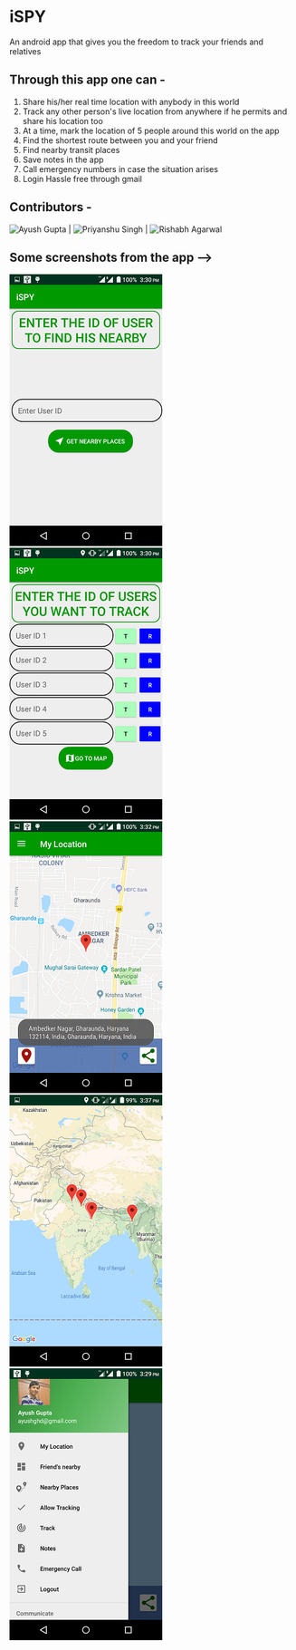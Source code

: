 # iSPY
An android app that gives you the freedom to track your friends and relatives

## Through this app one can - 
1) Share his/her real time location with anybody in this world
2) Track any other person's live location from anywhere if he permits and share his location too
3) At a time, mark the location of 5 people around this world on the app
4) Find the shortest route between you and your friend
5) Find nearby transit places
6) Save notes in the app
7) Call emergency numbers in case the situation arises
8) Login Hassle free through gmail

## Contributors - 
  ![Ayush Gupta](https://www.ayushghd.tech) |
  ![Priyanshu Singh](https://github.com/priyanshu-sing) |
  ![Rishabh Agarwal](https://facebook.com/rishagarwal16)

## Some screenshots from the app -->

![](Screenshot_2018-06-23-15-30-12.png) ![](Screenshot_2018-06-23-15-30-38.png) ![](Screenshot_2018-06-23-15-32-06.png) ![](Screenshot_2018-06-23-15-37-20.png) ![](Screenshot_2018-06-23-15-30-00.png) 
